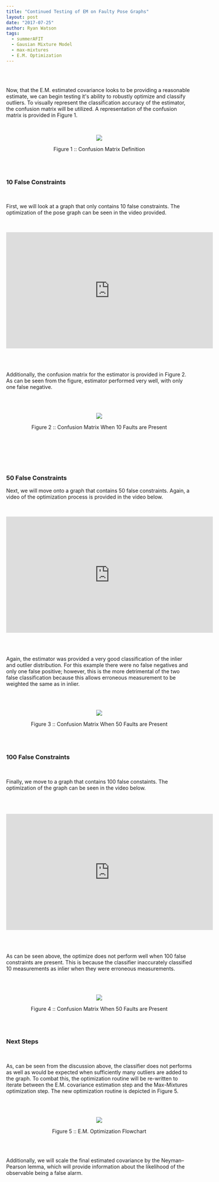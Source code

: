 ```yaml
---
title: "Continued Testing of EM on Faulty Pose Graphs"
layout: post
date: "2017-07-25"
author: Ryan Watson 
tags:
  - summerAFIT
  - Gausian Mixture Model
  - max-mixtures
  - E.M. Optimization
---
```



<br><br>


Now, that the E.M. estimated covariance looks to be providing a reasonable estimate, we can begin testing it's ability to robustly optimize and classify outliers. To visually represent the classification accuracy of the estimator, the confusion matrix will be utilized. A representation of the confusion matrix is provided in Figure 1. 

<br>

<p align="center">
<a href="https://lh3.googleusercontent.com/mYwoeM4tJwahrS_zZaVT56rYdJB0WSOJyMveaQDklBrJMTm8wxAsqVXD43BndSf61IGH5rTVWvBks1V5Xe5arxw9RVexzaA1sOCVlNpeCEBuZSvtp5v0A6X1naL-B1dW99SpZk_kC1NlxFhdGNgE2p-D7FxJDTdRiKXUS1Hq0DewuUIJRfOM_nWwiDF4jbkwaV2JtLX-ukaRkXoXLfhU0gE1o26F_hNcyYudq_MhFFHmU-Uw0QQyaX_2kFpBDF7jR_SVNLaNCXtQ3NHVYgph5gbGON_wnxqCx4KrJrEp7rNtBQdgjScaVlmpA7I0cA3aR6VO7FS1dcAkUNBSW0MPCC3UG1PZnIhNyqEf8YFLmdM3YIi51t35PTYKpDMF4amhevUGgGtg0OJOVhWuJ5BFHaz3HkbWL9XwS8D9ds8cwR6-FCqH2oqhTbCfP_Ods-ayiICOalRK3L4kB9Jw9C6HsCWfhicjj_HFSGmVzATQX92cMjtChU4AdRkKv9mEp7du_HniMTIBioxCq17bPAwIgr9I6hRxFMUjpywamLxxHi91gw3BzbPNdHS3nGv16bQ5elW26cZA4Ef9b_A_i3jlHCrypsUxloETR_5bnY8uouU0Zo0JRiQnpsXNoLXrFBUibKSfSQItBM1SDQGmNx_usbVKMHXfLUiLFj8q4BdcZaDmKg=w332-h288-no" target="_blank"><img src="https://lh3.googleusercontent.com/mYwoeM4tJwahrS_zZaVT56rYdJB0WSOJyMveaQDklBrJMTm8wxAsqVXD43BndSf61IGH5rTVWvBks1V5Xe5arxw9RVexzaA1sOCVlNpeCEBuZSvtp5v0A6X1naL-B1dW99SpZk_kC1NlxFhdGNgE2p-D7FxJDTdRiKXUS1Hq0DewuUIJRfOM_nWwiDF4jbkwaV2JtLX-ukaRkXoXLfhU0gE1o26F_hNcyYudq_MhFFHmU-Uw0QQyaX_2kFpBDF7jR_SVNLaNCXtQ3NHVYgph5gbGON_wnxqCx4KrJrEp7rNtBQdgjScaVlmpA7I0cA3aR6VO7FS1dcAkUNBSW0MPCC3UG1PZnIhNyqEf8YFLmdM3YIi51t35PTYKpDMF4amhevUGgGtg0OJOVhWuJ5BFHaz3HkbWL9XwS8D9ds8cwR6-FCqH2oqhTbCfP_Ods-ayiICOalRK3L4kB9Jw9C6HsCWfhicjj_HFSGmVzATQX92cMjtChU4AdRkKv9mEp7du_HniMTIBioxCq17bPAwIgr9I6hRxFMUjpywamLxxHi91gw3BzbPNdHS3nGv16bQ5elW26cZA4Ef9b_A_i3jlHCrypsUxloETR_5bnY8uouU0Zo0JRiQnpsXNoLXrFBUibKSfSQItBM1SDQGmNx_usbVKMHXfLUiLFj8q4BdcZaDmKg=w332-h288-no"/></a>
</p>
<p align="center">
Figure 1 :: Confusion Matrix Definition    
</p>
<br>
<br>

### 10 False Constraints 

<br>

First, we will look at a graph that only contains 10 false constraints. The optimization of the pose graph can be seen in the video provided. 

<br>
<p align="center">
<iframe width="560" height="315" src="https://www.youtube.com/embed/1DsC7VLQXpE" frameborder="0" allowfullscreen align="center" ></iframe>
</p>
<br><br>

Additionally, the confusion matrix for the estimator is provided in Figure 2. As can be seen from the figure, estimator performed very well, with only one false negative.

<br>
<br>
<p align="center">
<a href="https://lh3.googleusercontent.com/zXuhMn81ObHPt58obUAHXxMEo4Sg7LtiVQhBsVprRVDOaAb_YbV8H5o0WYUHzpVdJBdRBFMY6nt074EKKmXAcJHLxZ9T7BWvvRfqqPm8oEQnCOGMAXQdLEJPvQCs2T159py5gLNy0HLpQJwklulsA-mhOG7YDNwUn7vmTRaZ5EClws4GQ2IQcBgPQK9S-4kNndRRpwevJHvv-uK2hAlQ89SFeZETUUpoBmBWQVd_7hcHciQBYwdiXosLIEutstkSu9vpxefjw2Lk1ZrFX3U0eGr3KCCr9WcEWXnzluEcmLRhfXwcteAH5PmpFqpOoPglqf4hgWIpxsb7_ueBIAhjcAd-jn7VhMaNAEZ4-NglB0VCB6-9NASpSEjUN51B_kjMiXphi1kcO3qRexOztbjAGO2l37yNauobMyhTPQDSFgSWspPW0d2sJ3BtMWrdgUiNPfoKofEwrfqiT0L3yrybB6mNPMGu0In9sClaLSFpcLAh6m-CkFQKLJvE4rDmhZITxaxjJPBUYgxgYy4aDGZhbKcDtbJ8z8AfNNOZzp0vovD8OITFYfndpp2LS4rPYkCI3yq5DRGGIrZWZ2qky_gnTzdueLBCVwNq1idGDeEFOKT8TvdQlVZW-RF0tg2f4UuBOJYBIoL5SdDTAE7Phk4pb8MH2r29Su0V4fBCGgnovBGnUA=w1661-h960-no" target="_blank"><img src="https://lh3.googleusercontent.com/zXuhMn81ObHPt58obUAHXxMEo4Sg7LtiVQhBsVprRVDOaAb_YbV8H5o0WYUHzpVdJBdRBFMY6nt074EKKmXAcJHLxZ9T7BWvvRfqqPm8oEQnCOGMAXQdLEJPvQCs2T159py5gLNy0HLpQJwklulsA-mhOG7YDNwUn7vmTRaZ5EClws4GQ2IQcBgPQK9S-4kNndRRpwevJHvv-uK2hAlQ89SFeZETUUpoBmBWQVd_7hcHciQBYwdiXosLIEutstkSu9vpxefjw2Lk1ZrFX3U0eGr3KCCr9WcEWXnzluEcmLRhfXwcteAH5PmpFqpOoPglqf4hgWIpxsb7_ueBIAhjcAd-jn7VhMaNAEZ4-NglB0VCB6-9NASpSEjUN51B_kjMiXphi1kcO3qRexOztbjAGO2l37yNauobMyhTPQDSFgSWspPW0d2sJ3BtMWrdgUiNPfoKofEwrfqiT0L3yrybB6mNPMGu0In9sClaLSFpcLAh6m-CkFQKLJvE4rDmhZITxaxjJPBUYgxgYy4aDGZhbKcDtbJ8z8AfNNOZzp0vovD8OITFYfndpp2LS4rPYkCI3yq5DRGGIrZWZ2qky_gnTzdueLBCVwNq1idGDeEFOKT8TvdQlVZW-RF0tg2f4UuBOJYBIoL5SdDTAE7Phk4pb8MH2r29Su0V4fBCGgnovBGnUA=w1661-h960-no"/></a>
</p>
<p align="center">
Figure 2 :: Confusion Matrix When 10 Faults are Present    
</p>
<br>
<br>


<br><br>

### 50 False Constraints 

Next, we will move onto a graph that contains 50 false constraints. Again, a video of the optimization process is provided in the video below. 

<br>

<p align="center">
<iframe width="560" height="315" src="https://www.youtube.com/embed/-BSMKzQqgPc" frameborder="0" allowfullscreen align="center" ></iframe>
</p>
<br><br>

Again, the estimator was provided a very good classification of the inlier and outlier distribution. For this example there were no false negatives and only one false positive; however, this is the more detrimental of the two false classification because this allows erroneous measurement to be weighted the same as in inlier.

<br>
<br>
<p align="center">
<a href="https://lh3.googleusercontent.com/b6azSSaIMPv9w_FBPUuWu5m_BscY5MRqRaSqWSt5GtvCLbcjnTKJKlAsRF22drD6rCrwDXLoga3mvZUDRu_FB4yEyGATgZKVGBcoW94U2eRzpyoW6oP4UXkwfsmlpUEvMWZegwpNYASngRZuBmKADjIJEPVmHHlUXlIyMn6nei1zOwxcG_Z_CkYH-xlYwTKbbLgPJkdSG9XfcEFTHnJQMqiOOJE8Yx1vxuszkEDBsejZAJbBk-z-QoK7HqvZTAirqwysfe9AujdiVr6GvyNy9SdOPlTQmWBXW5rRLenFkrsXcK-6qrwmWeMwGOcg_MtEXvwu5kOIJpnafzfIip0ExOk5eXrjc6NP11ITxmaC4qFPC08DtvRxJ-rpMISYpU9liEse6fYazbi-4DJp3MdKFTq8jzUlodrv7Q4HC1BnlMCgERhn0XxnaR2Hg1hj4gO1clLCoIxj9uAUEOe0pU4YlNK7nikQqsJPc0J_WegsvYiFhkiKXX1LoA0l6_NScE7NrHYTAuCRAnn17lKBoUDRUWVq-pWaTOOLeLJxGDN2mBNS0VUMuwaQvgx2WH7S-VpZzyEdiglaYuerKHQpZPJ5W9_s40-fcknS2QNAqLnBGz31uQ5u4S4ZtNG_tNGZyZK8A5nV5TY58wCcT7O-B4rpt_Sig83ZPWDnBg9g44P9G1Za_Q=w1661-h960-no" target="_blank"><img src="https://lh3.googleusercontent.com/b6azSSaIMPv9w_FBPUuWu5m_BscY5MRqRaSqWSt5GtvCLbcjnTKJKlAsRF22drD6rCrwDXLoga3mvZUDRu_FB4yEyGATgZKVGBcoW94U2eRzpyoW6oP4UXkwfsmlpUEvMWZegwpNYASngRZuBmKADjIJEPVmHHlUXlIyMn6nei1zOwxcG_Z_CkYH-xlYwTKbbLgPJkdSG9XfcEFTHnJQMqiOOJE8Yx1vxuszkEDBsejZAJbBk-z-QoK7HqvZTAirqwysfe9AujdiVr6GvyNy9SdOPlTQmWBXW5rRLenFkrsXcK-6qrwmWeMwGOcg_MtEXvwu5kOIJpnafzfIip0ExOk5eXrjc6NP11ITxmaC4qFPC08DtvRxJ-rpMISYpU9liEse6fYazbi-4DJp3MdKFTq8jzUlodrv7Q4HC1BnlMCgERhn0XxnaR2Hg1hj4gO1clLCoIxj9uAUEOe0pU4YlNK7nikQqsJPc0J_WegsvYiFhkiKXX1LoA0l6_NScE7NrHYTAuCRAnn17lKBoUDRUWVq-pWaTOOLeLJxGDN2mBNS0VUMuwaQvgx2WH7S-VpZzyEdiglaYuerKHQpZPJ5W9_s40-fcknS2QNAqLnBGz31uQ5u4S4ZtNG_tNGZyZK8A5nV5TY58wCcT7O-B4rpt_Sig83ZPWDnBg9g44P9G1Za_Q=w1661-h960-no"/></a>
</p>
<p align="center">
Figure 3 :: Confusion Matrix When 50 Faults are Present    
</p>
<br>
<br>



### 100 False Constraints 

<br>

Finally, we move to a graph that contains 100 false constaints. The optimization of the graph can be seen in the video below.

<br><br>

<p align="center">
<iframe width="560" height="315" src="https://www.youtube.com/embed/i-vMSbxLYvA" frameborder="0" allowfullscreen align="center" ></iframe>
</p>
<br><br>

As can be seen above, the optimize does not perform well when 100 false constraints are present. This is because the classifier inaccurately classified 10 measurements as inlier when they were erroneous measurements.

<br>
<br>
<p align="center">
<a href="https://lh3.googleusercontent.com/XD2F4q7uRVIEbUI1Q-AbBuGXKJiIxaRdKbFh_UcXpp2S9ZHdg896hRqv8m7TXS3jMeOZtnF_wPWEJTBYSQG-2MNaXUwZBoYl_U_2Ue9Hm2rjx5l2qn7qVa3DEBbVXWmunVSpwie448J6flmNJLR7y_ayJzon_BKBBJWkYq4BZ3GIgnD-fFllW8Knxp1kTEXf19LzsXm-baxWmYiFaO-6g1fVpTG1AmUUzL-MHkKc-_xv40GPvAlomcOgC72Rydpq4I-pRP3BQGuWqWnAV3thUVjXXSzitPnLs6mOHrtrzohERfF8Fki9wUBvj40xSGB5haRB6-rRx8ET2OUsZL1eMb9X0E6gwyypJ56m2--btFLPKO8HA20x2GinMNY9YQBaUU3_HQDKpXsS4EQl02GYjrm2lXNJqzib9SDHu-X5PBLfPrVayBoMQQ2efwH8HW3T1H0Du4K_CgrYgWNGbWqTWm4Yy1hPRbsTthSiT0Co0Ml640Itp815skztH1YueWxDfAzjR-jmdfKygc77R2mgCHlTGp3V983u33Sa3UPgGWTb_dRKQ1KZv17zZTMgVzeXy4dBtnB7hHHdohQVGMJwOirCPq6QqCAgWxArSUGkght4iApxWIICgbGdOR7A8lS-I_RZAETicrhkIAfRyuIJHCw7iLO0HHgAMMOTtUcasAzUvQ=w1577-h911-no" target="_blank"><img src="https://lh3.googleusercontent.com/XD2F4q7uRVIEbUI1Q-AbBuGXKJiIxaRdKbFh_UcXpp2S9ZHdg896hRqv8m7TXS3jMeOZtnF_wPWEJTBYSQG-2MNaXUwZBoYl_U_2Ue9Hm2rjx5l2qn7qVa3DEBbVXWmunVSpwie448J6flmNJLR7y_ayJzon_BKBBJWkYq4BZ3GIgnD-fFllW8Knxp1kTEXf19LzsXm-baxWmYiFaO-6g1fVpTG1AmUUzL-MHkKc-_xv40GPvAlomcOgC72Rydpq4I-pRP3BQGuWqWnAV3thUVjXXSzitPnLs6mOHrtrzohERfF8Fki9wUBvj40xSGB5haRB6-rRx8ET2OUsZL1eMb9X0E6gwyypJ56m2--btFLPKO8HA20x2GinMNY9YQBaUU3_HQDKpXsS4EQl02GYjrm2lXNJqzib9SDHu-X5PBLfPrVayBoMQQ2efwH8HW3T1H0Du4K_CgrYgWNGbWqTWm4Yy1hPRbsTthSiT0Co0Ml640Itp815skztH1YueWxDfAzjR-jmdfKygc77R2mgCHlTGp3V983u33Sa3UPgGWTb_dRKQ1KZv17zZTMgVzeXy4dBtnB7hHHdohQVGMJwOirCPq6QqCAgWxArSUGkght4iApxWIICgbGdOR7A8lS-I_RZAETicrhkIAfRyuIJHCw7iLO0HHgAMMOTtUcasAzUvQ=w1577-h911-no"/></a>
</p>
<p align="center">
Figure 4 :: Confusion Matrix When 50 Faults are Present    
</p>
<br>
<br>

### Next Steps

<br>

As, can be seen from the discussion above, the classifier does not performs as well as would be expected when sufficiently many outliers are added to the graph. To combat this, the optimization routine will be re-written to iterate between the E.M. covariance estimation step and the  Max-Mixtures optimization step. The new optimization routine is depicted in Figure 5.

<br>
<br>
<p align="center">
<a href="https://lh3.googleusercontent.com/rreZUXFgydAv6svoRI_uqlCuCeymTtFlyW0Mo8liwoNIsd2uNOxsGQ-b3M8M3V8jnHNtUBvISAWud-f_sRsTlktMNwkWnvi5N1OFwkFIualh-xhAmg8CMteyU5_s5vAFqyX9MQDBqMZ7IyECKUGNJpDykij0ukw4M6UBA9lM1O73MFZPy4t8gSGSOKZmE4ScTicbwnoj4SC3RhHefcjeAxd8_F1xmuXX0vvE-YmhNTTZmjZrV88H_Gxw1VXCMPFv8e4_p-uyd2yni6ypRhpSV4SFfYU172uZ0MBTzc0u9m_YppDGZmp8XmQ7y8rjZqceiyiY-9tzwMtgHJ2voYgQU7GLExZAqWD0_fNhHBHntUj00OR3GEyXRuNl609-fQonju37qzdvlZ_b_QiyXL321CSk6t1vx4GAbPLqn_7uNPB8tKUMntmiuCzP1HKCeEQWdPY4Z7CIXGDBJrQC8OnhC9hVjTEKqRb9aNaGQ8-idj3z4ZTJltfU6pqov_vsAsNylL1TUpqa3FExdDVATQUrRoKQrc_BQnXt2Huudq-3Grt2OehMBI23NKd5_6AmRU9tYLXd5TPDFv520XGTS7-CzJ0bZiCn_V_TZnc9UArt-fzTxeVJPNq8ObBkXk7UT_CgR34EsLL6pFPGwHzSrIkb01r1dSDhOh_A-JjKggReJ7yWYg=w536-h960-no" target="_blank"><img src="https://lh3.googleusercontent.com/rreZUXFgydAv6svoRI_uqlCuCeymTtFlyW0Mo8liwoNIsd2uNOxsGQ-b3M8M3V8jnHNtUBvISAWud-f_sRsTlktMNwkWnvi5N1OFwkFIualh-xhAmg8CMteyU5_s5vAFqyX9MQDBqMZ7IyECKUGNJpDykij0ukw4M6UBA9lM1O73MFZPy4t8gSGSOKZmE4ScTicbwnoj4SC3RhHefcjeAxd8_F1xmuXX0vvE-YmhNTTZmjZrV88H_Gxw1VXCMPFv8e4_p-uyd2yni6ypRhpSV4SFfYU172uZ0MBTzc0u9m_YppDGZmp8XmQ7y8rjZqceiyiY-9tzwMtgHJ2voYgQU7GLExZAqWD0_fNhHBHntUj00OR3GEyXRuNl609-fQonju37qzdvlZ_b_QiyXL321CSk6t1vx4GAbPLqn_7uNPB8tKUMntmiuCzP1HKCeEQWdPY4Z7CIXGDBJrQC8OnhC9hVjTEKqRb9aNaGQ8-idj3z4ZTJltfU6pqov_vsAsNylL1TUpqa3FExdDVATQUrRoKQrc_BQnXt2Huudq-3Grt2OehMBI23NKd5_6AmRU9tYLXd5TPDFv520XGTS7-CzJ0bZiCn_V_TZnc9UArt-fzTxeVJPNq8ObBkXk7UT_CgR34EsLL6pFPGwHzSrIkb01r1dSDhOh_A-JjKggReJ7yWYg=w536-h960-no"/></a>
</p>
<p align="center">
Figure 5 :: E.M. Optimization Flowchart    
</p>
<br> <br>

Additionally, we will scale the final estimated covariance by the Neyman–Pearson lemma, which will provide information about the likelihood of the observable being a false alarm.

<br><br>


